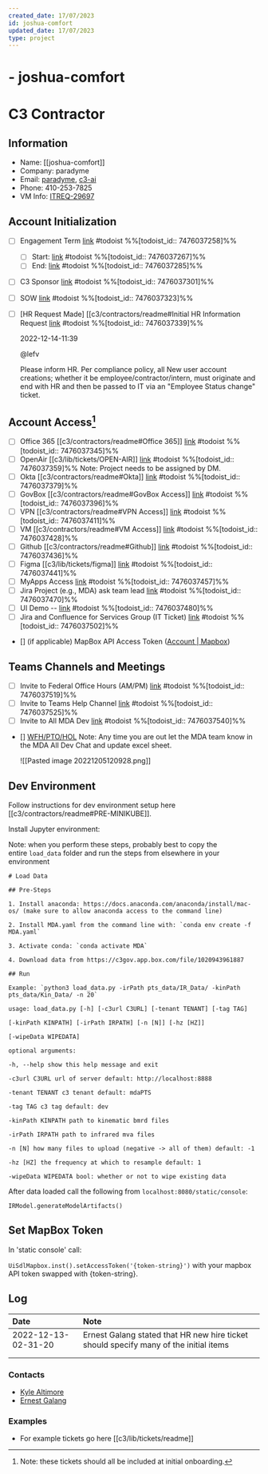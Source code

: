 ```yaml
---
created_date: 17/07/2023
id: joshua-comfort
updated_date: 17/07/2023
type: project
---
```


#  - joshua-comfort

# C3 Contractor

## Information

- Name: [[joshua-comfort]] 
- Company: paradyme
- Email: [paradyme](oshua.Comfort@paradyme.us), [c3-ai](joshua.comfort-c@c3.ai)
- Phone: 410-253-7825
- VM Info: [ITREQ-29697 ](https://c3energy.atlassian.net/servicedesk/customer/portal/1/ITREQ-29697)

## Account Initialization

- [ ] Engagement Term [link](https://todoist.com/showTask?id=7476037258) #todoist %%[todoist_id:: 7476037258]%%
	- [ ] Start: [link](https://todoist.com/showTask?id=7476037267) #todoist %%[todoist_id:: 7476037267]%%
	- [ ] End: [link](https://todoist.com/showTask?id=7476037285) #todoist %%[todoist_id:: 7476037285]%%
- [ ] C3 Sponsor [link](https://todoist.com/showTask?id=7476037301) #todoist %%[todoist_id:: 7476037301]%%
- [ ] SOW [link](https://todoist.com/showTask?id=7476037323) #todoist %%[todoist_id:: 7476037323]%%
- [ ] [HR Request Made] [[c3/contractors/readme#Initial HR Information Request [link](https://todoist.com/showTask?id=7476037339) #todoist %%[todoist_id:: 7476037339]%%

	2022-12-14-11:39

	@lefv

	 Please inform HR. Per compliance policy, all New user account creations; whether it be employee/contractor/intern, must originate and end with HR and then be passed to IT via an "Employee Status change" ticket. 

## Account Access[^1]

- [ ] Office 365 [[c3/contractors/readme#Office 365]] [link](https://todoist.com/showTask?id=7476037345) #todoist %%[todoist_id:: 7476037345]%%
- [ ] OpenAir [[c3/lib/tickets/OPEN-AIR]] [link](https://todoist.com/showTask?id=7476037359) #todoist %%[todoist_id:: 7476037359]%%
	  Note: Project needs to be assigned by DM.
- [ ] Okta [[c3/contractors/readme#Okta]] [link](https://todoist.com/showTask?id=7476037379) #todoist %%[todoist_id:: 7476037379]%%
- [ ] GovBox [[c3/contractors/readme#GovBox Access]] [link](https://todoist.com/showTask?id=7476037396) #todoist %%[todoist_id:: 7476037396]%%
- [ ] VPN [[c3/contractors/readme#VPN Access]] [link](https://todoist.com/showTask?id=7476037411) #todoist %%[todoist_id:: 7476037411]%%
- [ ] VM [[c3/contractors/readme#VM Access]] [link](https://todoist.com/showTask?id=7476037428) #todoist %%[todoist_id:: 7476037428]%%
- [ ] Github [[c3/contractors/readme#Github]] [link](https://todoist.com/showTask?id=7476037436) #todoist %%[todoist_id:: 7476037436]%%
- [ ] Figma [[c3/lib/tickets/figma]] [link](https://todoist.com/showTask?id=7476037441) #todoist %%[todoist_id:: 7476037441]%%
- [ ] MyApps Access [link](https://todoist.com/showTask?id=7476037457) #todoist %%[todoist_id:: 7476037457]%%
- [ ] Jira Project (e.g., MDA) ask team lead [link](https://todoist.com/showTask?id=7476037470) #todoist %%[todoist_id:: 7476037470]%%
- [ ] UI Demo -- [link](https://todoist.com/showTask?id=7476037480) #todoist %%[todoist_id:: 7476037480]%%
- [ ] Jira and Confluence for Services Group (IT Ticket) [link](https://todoist.com/showTask?id=7476037502) #todoist %%[todoist_id:: 7476037502]%%
- [] (if applicable) MapBox API Access Token ([Account | Mapbox](https://account.mapbox.com/))

## Teams Channels and Meetings

- [ ] Invite to Federal Office Hours (AM/PM) [link](https://todoist.com/showTask?id=7476037519) #todoist %%[todoist_id:: 7476037519]%%
- [ ] Invite to Teams Help Channel [link](https://todoist.com/showTask?id=7476037525) #todoist %%[todoist_id:: 7476037525]%%
- [ ] Invite to All MDA Dev [link](https://todoist.com/showTask?id=7476037540) #todoist %%[todoist_id:: 7476037540]%%
- [] [WFH/PTO/HOL](https://teams.microsoft.com/l/channel/19%3Aeb84cd356b334a839277be23c01160d0%40thread.tacv2/tab%3A%3A56aa2f9a-a303-43b9-bbfc-61fa87bd729a?groupId=9de28af1-2fe1-406b-ae90-6aec0df8337e&tenantId=53ad779a-93e7-485c-ba20-ac8290d7252b&allowXTenantAccess=false "https://teams.microsoft.com/l/channel/19%3Aeb84cd356b334a839277be23c01160d0%40thread.tacv2/tab%3A%3A56aa2f9a-a303-43b9-bbfc-61fa87bd729a?groupId=9de28af1-2fe1-406b-ae90-6aec0df8337e&tenantId=53ad779a-93e7-485c-ba20-ac8290d7252b&allowXTenantAccess=false")
	Note: Any time you are out let the MDA team know in the MDA All Dev Chat and update excel sheet.

	![[Pasted image 20221205120928.png]]

## Dev Environment

Follow instructions for dev environment setup here [[c3/contractors/readme#PRE-MINIKUBE]].

Install Jupyter environment:

Note: when you perform these steps, probably best to copy the entire `load_data` folder and run the steps from elsewhere in your environment

```
# Load Data

## Pre-Steps

1. Install anaconda: https://docs.anaconda.com/anaconda/install/mac-os/ (make sure to allow anaconda access to the command line)

2. Install MDA.yaml from the command line with: `conda env create -f MDA.yaml`

3. Activate conda: `conda activate MDA`

4. Download data from https://c3gov.app.box.com/file/1020943961887

## Run

Example: `python3 load_data.py -irPath pts_data/IR_Data/ -kinPath pts_data/Kin_Data/ -n 20`

usage: load_data.py [-h] [-c3url C3URL] [-tenant TENANT] [-tag TAG]

[-kinPath KINPATH] [-irPath IRPATH] [-n [N]] [-hz [HZ]]

[-wipeData WIPEDATA]

optional arguments:

-h, --help show this help message and exit

-c3url C3URL url of server default: http://localhost:8888

-tenant TENANT c3 tenant default: mdaPTS

-tag TAG c3 tag default: dev

-kinPath KINPATH path to kinematic bmrd files

-irPath IRPATH path to infrared mva files

-n [N] how many files to upload (negative -> all of them) default: -1

-hz [HZ] the frequency at which to resample default: 1

-wipeData WIPEDATA bool: whether or not to wipe existing data
```

After data loaded call the following from `localhost:8080/static/console`:

`IRModel.generateModelArtifacts()`

## Set MapBox Token

In 'static console' call:

`UiSdlMapbox.inst().setAccessToken('{token-string}')` with your mapbox API token swapped with {token-string}.

## Log

| Date                | Note                                                                                  |
|:------------------- |:------------------------------------------------------------------------------------- |
| 2022-12-13-02-31-20 | Ernest Galang stated that HR new hire ticket should specify many of the initial items |
|                     |                                                                                       |
|                     |                                                                                       |

### Contacts

- [Kyle Altimore](mailto:kyle.altimore@c3.ai)
- [Ernest Galang](ernest.galang@c3.ai)

### Examples

- For example tickets go here [[c3/lib/tickets/readme]]

[^1]: Note: these tickets should all be included at initial onboarding.
